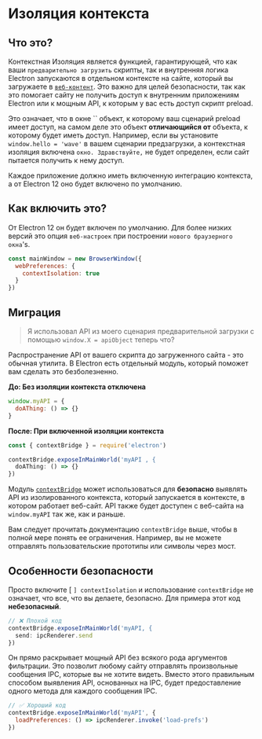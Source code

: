 # Изоляция контекста

## Что это?

Контекстная Изоляция является функцией, гарантирующей, что как ваши `предварительно загрузить` скрипты, так и внутренняя логика Electron запускаются в отдельном контексте на сайте, который вы загружаете в [`веб-контент`](../api/web-contents.md).  Это важно для целей безопасности, так как это помогает сайту не получить доступ к внутренним приложениям Electron или к мощным API, к которым у вас есть доступ скрипт preload.

Это означает, что в окне `` объект, к которому ваш сценарий preload имеет доступ, на самом деле это объект **отличающийся от** объекта, к которому будет иметь доступ.  Например, если вы установите `window.hello = 'wave'` в вашем сценарии предзагрузки, а контекстная изоляция включена `окно. Здравствуйте,` не будет определен, если сайт пытается получить к нему доступ.

Каждое приложение должно иметь включенную интеграцию контекста, а от Electron 12 оно будет включено по умолчанию.

## Как включить это?

От Electron 12 он будет включен по умолчанию. Для более низких версий это опция `веб-настроек` при построении `нового браузерного окна`'s.

```javascript
const mainWindow = new BrowserWindow({
  webPreferences: {
    contextIsolation: true
  }
})
```

## Миграция

> Я использовал API из моего сценария предварительной загрузки с помощью `window.X = apiObject` теперь что?

Распространение API от вашего скрипта до загруженного сайта - это обычная утилита. В Electron есть отдельный модуль, который поможет вам сделать это безболезненно.

**До: Без изоляции контекста отключена**

```javascript
window.myAPI = {
  doAThing: () => {}
}
```

**После: При включенной изоляции контекста**

```javascript
const { contextBridge } = require('electron')

contextBridge.exposeInMainWorld('myAPI , {
  doAThing: () => {}
})
```

Модуль [`contextBridge`](../api/context-bridge.md) может использоваться для **безопасно** выявлять API из изолированного контекста, который запускается в контексте, в котором работает веб-сайт. API также будет доступен с веб-сайта на `window.myAPI` так же, как и раньше.

Вам следует прочитать документацию `contextBridge` выше, чтобы в полной мере понять ее ограничения.  Например, вы не можете отправлять пользовательские прототипы или символы через мост.

## Особенности безопасности

Просто включите [ `] contextIsolation` и использование `contextBridge` не означает, что все, что вы делаете, безопасно.  Для примера этот код **небезопасный**.

```javascript
// ❌ Плохой код
contextBridge.exposeInMainWorld('myAPI, {
  send: ipcRenderer.send
})
```

Он прямо раскрывает мощный API без всякого рода аргументов фильтрации. Это позволит любому сайту отправлять произвольные сообщения IPC, которые вы не хотите видеть. Вместо этого правильным способом выявления API, основанных на IPC, будет предоставление одного метода для каждого сообщения IPC.

```javascript
// ✅ Хороший код
contextBridge.exposeInMainWorld('myAPI', {
  loadPreferences: () => ipcRenderer.invoke('load-prefs')
})
```

